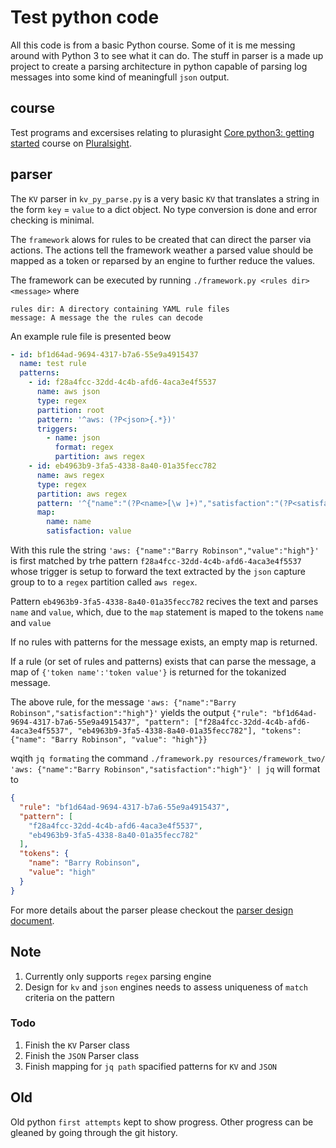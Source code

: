 # Test python code 

All this code is from a basic Python course. Some of it is me messing around with Python 3 to see what it can do. The stuff in parser is a made up project to create a parsing architecture in python capable of parsing log messages into some kind of meaningfull `json` output.

## course

Test programs and excersises relating to plurasight [Core python3: getting started](https://app.pluralsight.com/library/courses/getting-started-python-core/table-of-contents) course on [Pluralsight](https://app.pluralsight.com/library/). 
## parser

The `KV` parser in `kv_py_parse.py` is a very basic `KV` that translates a string in the form `key` = `value` to a dict object. No type conversion is done and error checking is minimal. 

The `framework` alows for rules to be created that can direct the parser via actions. The actions tell the framework weather a parsed value should be mapped as a token or reparsed by an engine to further reduce the values.

The framework can be executed by running `./framework.py <rules dir> <message>` where

    rules dir: A directory containing YAML rule files
    message: A message the the rules can decode

An example rule file is presented beow 

```yaml
- id: bf1d64ad-9694-4317-b7a6-55e9a4915437
  name: test rule
  patterns: 
    - id: f28a4fcc-32dd-4c4b-afd6-4aca3e4f5537
      name: aws json
      type: regex 
      partition: root
      pattern: '^aws: (?P<json>{.*})'
      triggers:
        - name: json
          format: regex
          partition: aws regex
    - id: eb4963b9-3fa5-4338-8a40-01a35fecc782
      name: aws regex
      type: regex
      partition: aws regex
      pattern: '^{"name":"(?P<name>[\w ]+)","satisfaction":"(?P<satisfaction>[\w ]+)"}'
      map:
        name: name
        satisfaction: value
```

With this rule the string `'aws: {"name":"Barry Robinson","value":"high"}'` is first matched by trhe pattern `f28a4fcc-32dd-4c4b-afd6-4aca3e4f5537` whose trigger is setup to forward the text extracted by the `json` capture group to to a `regex` partition called `aws regex`. 

Pattern `eb4963b9-3fa5-4338-8a40-01a35fecc782` recives the text and parses `name` and `value`, which, due to the `map` statement is maped to the tokens `name` and `value`

If no rules with patterns for the message exists, an empty map is returned. 

If a rule (or set of rules and patterns) exists that can parse the message, a map of `{'token name':'token value'}` is returned for the tokanized message. 

The above rule, for the message `'aws: {"name":"Barry Robinson","satisfaction":"high"}'` yields the output `{"rule": "bf1d64ad-9694-4317-b7a6-55e9a4915437", "pattern": ["f28a4fcc-32dd-4c4b-afd6-4aca3e4f5537", "eb4963b9-3fa5-4338-8a40-01a35fecc782"], "tokens": {"name": "Barry Robinson", "value": "high"}}`

wqith `jq formating` the command `./framework.py resources/framework_two/ 'aws: {"name":"Barry Robinson","satisfaction":"high"}' | jq` will format to

```json
{
  "rule": "bf1d64ad-9694-4317-b7a6-55e9a4915437",
  "pattern": [
    "f28a4fcc-32dd-4c4b-afd6-4aca3e4f5537",
    "eb4963b9-3fa5-4338-8a40-01a35fecc782"
  ],
  "tokens": {
    "name": "Barry Robinson",
    "value": "high"
  }
}
```

For more details about the parser please checkout the [parser design document](parser/docs/design.md).

## Note 

1. Currently only supports `regex` parsing engine
2. Design for `kv` and `json` engines needs to assess uniqueness of `match` criteria on the pattern

### Todo 

1. Finish the `KV` Parser class 
2. Finish the `JSON` Parser class
3. Finish mapping for `jq path` spacified patterns for `KV` and `JSON`  

## Old 

Old python `first attempts` kept to show progress. Other progress can be gleaned by going through the git history.